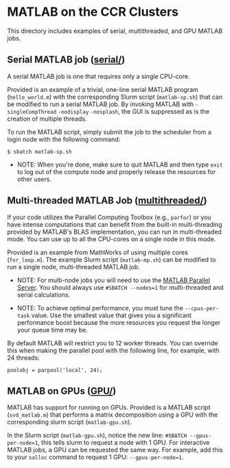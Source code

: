# MATLAB on the CCR Clusters

This directory includes examples of serial, multithreaded, and GPU  MATLAB jobs.

## Serial MATLAB job ([serial/](./serial))

A serial MATLAB job is one that requires only a single CPU-core.

Provided is an example of a trivial, one-line serial MATLAB program (`hello_world.m`) with the corresponding Slurm script (`matlab-sp.sh`) that can be modified to run a serial MATLAB job. By 
invoking MATLAB with `-singleCompThread` `-nodisplay` `-nosplash`, the GUI is suppressed as is the creation of multiple threads.

To run the MATLAB script, simply submit the job to the scheduler from a login node with the following command:
```
$ sbatch matlab-sp.sh
```
- NOTE: When you're done, make sure to quit MATLAB and then type `exit` to log out of the compute node and properly release the resources for other users.

## Multi-threaded MATLAB Job ([multithreaded/](./multithreaded))

If your code utilizes the Parallel Computing Toolbox (e.g., `parfor`) or you have intense computations that can benefit from the built-in multi-threading provided by MATLAB's BLAS implementation, 
you can run in multi-threaded mode. You can use up to all the CPU-cores on a single node in this mode.

Provided is an example from MathWorks of using multiple cores (`for_loop.m`). The example Slurm script (`matlab-mp.sh`) can be modified to run a single node, multi-threaded MATLAB job.

- NOTE: For multi-node jobs you will need to use the [MATLAB Parallel Server](https://docs.ccr.buffalo.edu/en/latest/howto/matlab/#running-multi-node-jobs-using-matlab-parallel-server). You should 
always use `#SBATCH --nodes=1` for multi-threaded and serial calculations.

- NOTE: To achieve optimal performance, you must tune the `--cpus-per-task` value. Use the smallest value that gives you a significant performance boost because the more resources you request the 
longer your queue time may be.

By default MATLAB will restrict you to 12 worker threads. You can override this when making the parallel pool with the following line, for example, with 24 threads:
```
poolobj = parpool('local', 24);
```

## MATLAB on GPUs ([GPU/](./GPU))

MATLAB has support for running on GPUs. Provided is a MATLAB script (`svd_matlab.m`) that performs a matrix decomposition using a GPU with the corresponding slurm script (`matlab-gpu.sh`).

In the Slurm script (`matlab-gpu.sh`), notice the new line: `#SBATCH --gpus-per-node=1`, this tells slurm to request a node with 1 GPU.
For interactive MATLAB jobs, a GPU can be requested the same way. For example, add this to your `salloc` command to request 1 GPU: `--gpus-per-node=1`.
